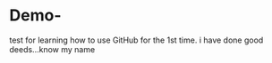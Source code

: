 # Demo-
test for learning how to use GitHub for the 1st time.
i have done good deeds...know my name
